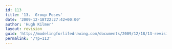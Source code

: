 ```yaml
---
id: 113
title: '13.  Group Poses'
date: '2009-12-18T22:27:42+00:00'
author: 'Hugh Kilmer'
layout: revision
guid: 'http://modelingforlifedrawing.com/documents/2009/12/18/13-revision/'
permalink: '/?p=113'
---
```


